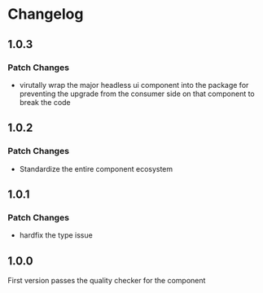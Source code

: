 # Changelog

## 1.0.3

### Patch Changes

- virutally wrap the major headless ui component into the package for preventing the upgrade from the consumer side on that component to break the code

## 1.0.2

### Patch Changes

- Standardize the entire component ecosystem

## 1.0.1

### Patch Changes

- hardfix the type issue

## 1.0.0

First version passes the quality checker for the component
